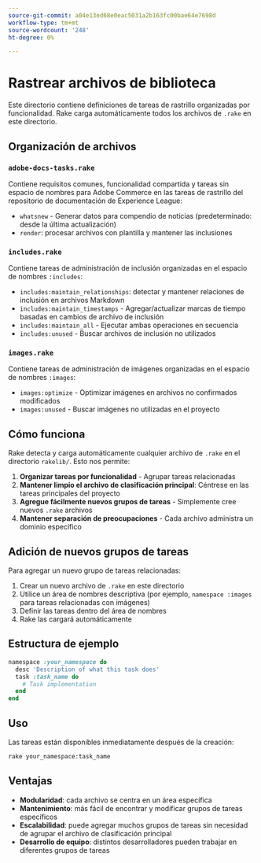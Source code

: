 ```yaml
---
source-git-commit: a04e13ed68e0eac5031a2b163fc00bae64e7698d
workflow-type: tm+mt
source-wordcount: '248'
ht-degree: 0%

---
```

# Rastrear archivos de biblioteca

Este directorio contiene definiciones de tareas de rastrillo organizadas por funcionalidad. Rake carga automáticamente todos los archivos de `.rake` en este directorio.

## Organización de archivos

### `adobe-docs-tasks.rake`

Contiene requisitos comunes, funcionalidad compartida y tareas sin espacio de nombres para Adobe Commerce en las tareas de rastrillo del repositorio de documentación de Experience League:

- `whatsnew` - Generar datos para compendio de noticias (predeterminado: desde la última actualización)
- `render`: procesar archivos con plantilla y mantener las inclusiones

### `includes.rake`

Contiene tareas de administración de inclusión organizadas en el espacio de nombres `:includes`:

- `includes:maintain_relationships`: detectar y mantener relaciones de inclusión en archivos Markdown
- `includes:maintain_timestamps` - Agregar/actualizar marcas de tiempo basadas en cambios de archivo de inclusión
- `includes:maintain_all` - Ejecutar ambas operaciones en secuencia
- `includes:unused` - Buscar archivos de inclusión no utilizados

### `images.rake`

Contiene tareas de administración de imágenes organizadas en el espacio de nombres `:images`:

- `images:optimize` - Optimizar imágenes en archivos no confirmados modificados
- `images:unused` - Buscar imágenes no utilizadas en el proyecto

## Cómo funciona

Rake detecta y carga automáticamente cualquier archivo de `.rake` en el directorio `rakelib/`. Esto nos permite:

1. **Organizar tareas por funcionalidad** - Agrupar tareas relacionadas
2. **Mantener limpio el archivo de clasificación principal**: Céntrese en las tareas principales del proyecto
3. **Agregue fácilmente nuevos grupos de tareas** - Simplemente cree nuevos `.rake` archivos
4. **Mantener separación de preocupaciones** - Cada archivo administra un dominio específico

## Adición de nuevos grupos de tareas

Para agregar un nuevo grupo de tareas relacionadas:

1. Crear un nuevo archivo de `.rake` en este directorio
2. Utilice un área de nombres descriptiva (por ejemplo, `namespace :images` para tareas relacionadas con imágenes)
3. Definir las tareas dentro del área de nombres
4. Rake las cargará automáticamente

## Estructura de ejemplo

```ruby
namespace :your_namespace do
  desc 'Description of what this task does'
  task :task_name do
    # Task implementation
  end
end
```

## Uso

Las tareas están disponibles inmediatamente después de la creación:

```bash
rake your_namespace:task_name
```

## Ventajas

- **Modularidad**: cada archivo se centra en un área específica
- **Mantenimiento**: más fácil de encontrar y modificar grupos de tareas específicos
- **Escalabilidad**: puede agregar muchos grupos de tareas sin necesidad de agrupar el archivo de clasificación principal
- **Desarrollo de equipo**: distintos desarrolladores pueden trabajar en diferentes grupos de tareas
